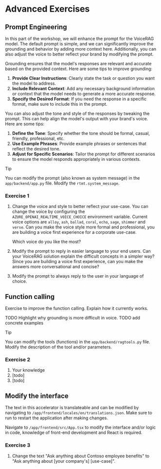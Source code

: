 # Advanced Exercises

## Prompt Engineering

In this part of the workshop, we will enhance the prompt for the VoiceRAG model. The default prompt is simple, and we can significantly improve the grounding and behavior by adding more context here. Additionally, you can also adjust the voice to better reflect your brand by modifying the prompt.

Grounding ensures that the model's responses are relevant and accurate based on the provided context. Here are some tips to improve grounding:
1. **Provide Clear Instructions**: Clearly state the task or question you want the model to address.
2. **Include Relevant Context**: Add any necessary background information or context that the model needs to generate a more accurate response.
3. **Specify the Desired Format**: If you need the response in a specific format, make sure to include this in the prompt.

You can also adjust the tone and style of the responses by tweaking the prompt. This can help align the model's output with your brand's voice. Here are some tips:

1. **Define the Tone**: Specify whether the tone should be formal, casual, friendly, professional, etc.
2. **Use Example Phrases**: Provide example phrases or sentences that reflect the desired tone.
3. **Adjust for Specific Scenarios**: Tailor the prompt for different scenarios to ensure the model responds appropriately in various contexts.

> [!TIP]
> You can modify the prompt (also known as system message) in the `app/backend/app.py` file. Modify the `rtmt.system_message`.

### Exercise 1

1. Change the voice and style to better reflect your use-case. You can change the voice by configuring the `AZURE_OPENAI_REALTIME_VOICE_CHOICE` environment variable. Current voice options are `alloy`, `ash`, `ballad`, `coral`, `echo`, `sage`, `shimmer` and `verse`. Can you make the voice style more formal and professional, you are building a voice first experience for a corporate use-case.

   Which voice do you like the most?

2. Modify the prompt to reply in easier language to your end users. Can your VoiceRAG solution explain the difficult concepts in a simpler way? Since you are building a voice first experience, can you make the answers more conversational and concise?

3. Modify the prompt to always reply to the user in your language of choice. 


## Function calling

Exercise to improve the function calling. Explain how it currently works.

TODO Highlight why grounding is more difficult in voice.
TODO add concrete examples

> [!TIP]
> You can modify the tools (functions) in the `app/backend/ragtools.py` file. Modify the description of the tool and/or parameters.
> 
### Exercise 2

1. Your knowledge
1. [todo]
1. [todo]


## Modify the interface

The text in this accelerator is translateable and can be modified by navigating to `/app/frontend/locales/en/translations.json`. Make sure to run to restart the application after making changes. 

Navigate to `/app/frontend/src/App.tsx` to modify the interface and/or logic in code, knowledge of front-end development and React is required.

### Exercise 3

1. Change the text "Ask anything about Contoso employee benefits" to "Ask anything about [your company's] [use-case]".